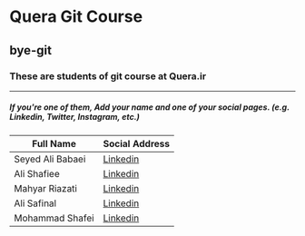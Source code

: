 # Quera Git Course
## bye-git

### These are students of git course at Quera.ir 
---
##### If you're one of them, Add your name and one of your social pages. (e.g. Linkedin, Twitter, Instagram, etc.)

|Full Name| Social Address |
|--|--|
| Seyed Ali Babaei | [Linkedin](https://www.linkedin.com/in/mrsalib/) |
| Ali Shafiee | [Linkedin](https://www.linkedin.com/in/ali-shafiee-688446168/) | 
|Mahyar Riazati| [Linkedin](https://www.linkedin.com/in/mhyrzt/)|
| Ali Safinal | [Linkedin](https://www.linkedin.com/in/safinal/) |
| Mohammad Shafei | [Linkedin](https://www.linkedin.com/in/mohammad-shafei-6b2486202/) |
